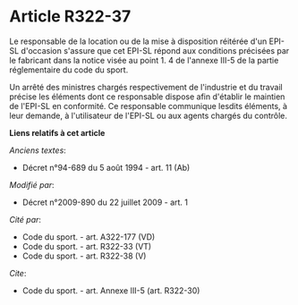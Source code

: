 # Article R322-37

Le responsable de la location ou de la mise à disposition réitérée d'un EPI-SL d'occasion s'assure que cet EPI-SL répond aux
conditions précisées par le fabricant dans la notice visée au point 1. 4 de l'annexe III-5 de la partie réglementaire du code
du sport. 

Un arrêté des ministres chargés respectivement de l'industrie et du travail précise les éléments dont ce responsable dispose
afin d'établir le maintien de l'EPI-SL en conformité. Ce responsable communique lesdits éléments, à leur demande, à
l'utilisateur de l'EPI-SL ou aux agents chargés du contrôle.

**Liens relatifs à cet article**

_Anciens textes_:

  - Décret n°94-689 du 5 août 1994 - art. 11 (Ab)

_Modifié par_:

  - Décret n°2009-890 du 22 juillet 2009 - art. 1

_Cité par_:

  - Code du sport. - art. A322-177 (VD)
  - Code du sport. - art. R322-33 (VT)
  - Code du sport. - art. R322-38 (V)

_Cite_:

  - Code du sport. - art. Annexe III-5 (art. R322-30)
